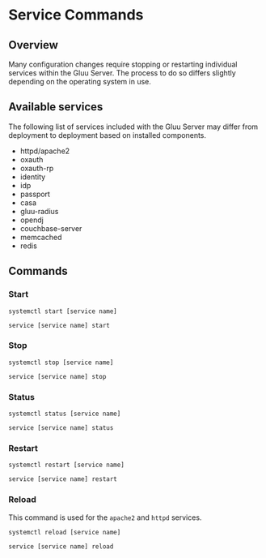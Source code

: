 # Service Commands

## Overview

Many configuration changes require stopping or restarting individual services within the Gluu Server. The process to do so differs slightly depending on the operating system in use.

## Available services

The following list of services included with the Gluu Server may differ from deployment to deployment based on installed components.

- httpd/apache2
- oxauth
- oxauth-rp
- identity
- idp
- passport
- casa
- gluu-radius
- opendj
- couchbase-server
- memcached
- redis

## Commands

### Start

``` tab="Ubuntu 18, RHEL 7, Debian 9, or CentOS 7"
systemctl start [service name]
```

``` tab="Ubuntu 16"
service [service name] start
```

### Stop

``` tab="Ubuntu 18, RHEL 7, Debian 9, or CentOS 7"
systemctl stop [service name]
```

``` tab="Ubuntu 16"
service [service name] stop
```

### Status

``` tab="Ubuntu 18, RHEL 7, Debian 9, or CentOS 7"
systemctl status [service name]
```

``` tab="Ubuntu 16"
service [service name] status
```

### Restart

``` tab="Ubuntu 18, RHEL 7, Debian 9, or CentOS 7"
systemctl restart [service name]
```

``` tab="Ubuntu 16"
service [service name] restart
```

### Reload
This command is used for the `apache2` and `httpd` services.

``` tab="Ubuntu 18, RHEL 7, Debian 9, or CentOS 7"
systemctl reload [service name]
```

``` tab="Ubuntu 16"
service [service name] reload
```
